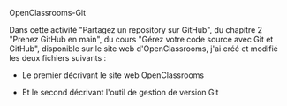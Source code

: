 OpenClassrooms-Git



Dans cette activité "Partagez un repository sur GitHub", du chapitre 2 "Prenez GitHub en main", du cours "Gérez votre code source avec Git et GitHub", disponible sur le site web d'OpenClassrooms, j'ai créé et modifié les deux fichiers suivants :

- Le premier décrivant le site web OpenClassrooms

- Et le second décrivant l'outil de gestion de version Git
